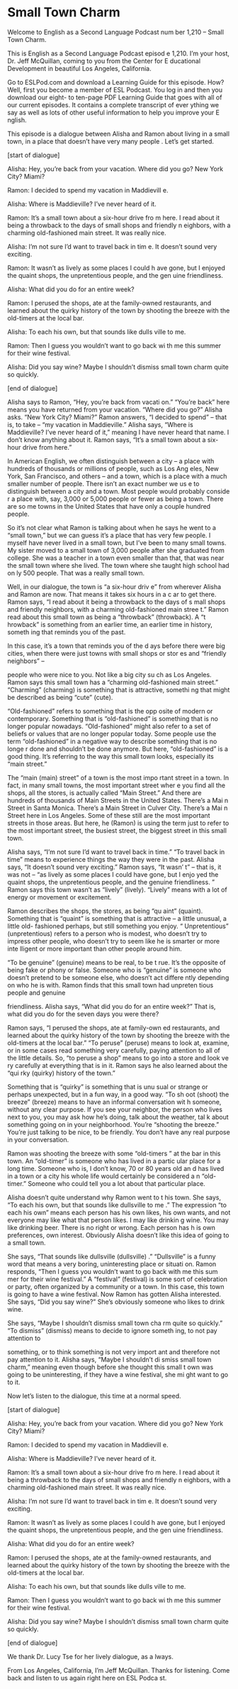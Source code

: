 # Small Town Charm

Welcome to English as a Second Language Podcast num ber 1,210 – Small Town Charm.

This is English as a Second Language Podcast episod e 1,210. I’m your host, Dr. Jeff McQuillan, coming to you from the Center for E ducational Development in beautiful Los Angeles, California.

Go to ESLPod.com and download a Learning Guide for this episode. How? Well, first you become a member of ESL Podcast. You log in and then you download our eight- to ten-page PDF Learning Guide that goes  with all of our current episodes. It contains a complete transcript of ever ything we say as well as lots of other useful information to help you improve your E nglish.

This episode is a dialogue between Alisha and Ramon  about living in a small town, in a place that doesn’t have very many people . Let’s get started.

[start of dialogue]

Alisha: Hey, you’re back from your vacation. Where did you go? New York City? Miami?

Ramon: I decided to spend my vacation in Maddievill e.

Alisha: Where is Maddieville? I’ve never heard of it.

Ramon: It’s a small town about a six-hour drive fro m here. I read about it being a throwback to the days of small shops and friendly n eighbors, with a charming old-fashioned main street. It was really nice.

Alisha: I’m not sure I’d want to travel back in tim e. It doesn’t sound very exciting.

Ramon: It wasn’t as lively as some places I could h ave gone, but I enjoyed the quaint shops, the unpretentious people, and the gen uine friendliness.

Alisha: What did you do for an entire week?

Ramon: I perused the shops, ate at the family-owned  restaurants, and learned about the quirky history of the town by shooting the breeze with the old-timers at the local bar.

Alisha: To each his own, but that sounds like dulls ville to me.

Ramon: Then I guess you wouldn’t want to go back wi th me this summer for their wine festival.

Alisha: Did you say wine? Maybe I shouldn’t dismiss  small town charm quite so quickly.

[end of dialogue]

Alisha says to Ramon, “Hey, you’re back from vacati on.” “You’re back” here means you have returned from your vacation. “Where did you go?” Alisha asks. “New York City? Miami?” Ramon answers, “I decided to spend” – that is, to take – “my vacation in Maddieville.” Alisha says, “Where  is Maddieville? I’ve never heard of it,” meaning I have never heard that name.  I don’t know anything about it. Ramon says, “It’s a small town about a six-hour  drive from here.”

In American English, we often distinguish between a  city – a place with hundreds of thousands or millions of people, such as Los Ang eles, New York, San Francisco, and others – and a town, which is a place with a much smaller number of people. There isn’t an exact number we us e to distinguish between a city and a town. Most people would probably conside r a place with, say, 3,000 or 5,000 people or fewer as being a town. There are so me towns in the United States that have only a couple hundred people.

So it’s not clear what Ramon is talking about when he says he went to a “small town,” but we can guess it’s a place that has very few people. I myself have never lived in a small town, but I’ve been to many small towns. My sister moved to a small town of 3,000 people after she graduated  from college. She was a teacher in a town even smaller than that, that was near the small town where she lived. The town where she taught high school had on ly 500 people. That was a really small town.

Well, in our dialogue, the town is “a six-hour driv e” from wherever Alisha and Ramon are now. That means it takes six hours in a c ar to get there. Ramon says, “I read about it being a throwback to the days of s mall shops and friendly neighbors, with a charming old-fashioned main stree t.” Ramon read about this small town as being a “throwback” (throwback). A “t hrowback” is something from an earlier time, an earlier time in history, someth ing that reminds you of the past.

In this case, it’s a town that reminds you of the d ays before there were big cities, when there were just towns with small shops or stor es and “friendly neighbors” –

people who were nice to you. Not like a big city su ch as Los Angeles. Ramon says this small town has a “charming old-fashioned main street.” “Charming” (charming) is something that is attractive, somethi ng that might be described as being “cute” (cute).

“Old-fashioned” refers to something that is the opp osite of modern or contemporary. Something that is “old-fashioned” is something that is no longer popular nowadays. “Old-fashioned” might also refer to a set of beliefs or values that are no longer popular today. Some people use the term “old-fashioned” in a negative way to describe something that is no longe r done and shouldn’t be done anymore. But here, “old-fashioned” is a good thing.  It’s referring to the way this small town looks, especially its “main street.”

The “main (main) street” of a town is the most impo rtant street in a town. In fact, in many small towns, the most important street wher e you find all the shops, all the stores, is actually called “Main Street.” And there are hundreds of thousands of Main Streets in the United States. There’s a Mai n Street in Santa Monica. There’s a Main Street in Culver City. There’s a Mai n Street here in Los Angeles. Some of these still are the most important streets in those areas. But here, he (Ramon) is using the term just to refer to the most  important street, the busiest street, the biggest street in this small town.

Alisha says, “I’m not sure I’d want to travel back in time.” “To travel back in time” means to experience things the way they were in the  past. Alisha says, “It doesn’t sound very exciting.” Ramon says, “It wasn’ t” – that is, it was not – “as lively as some places I could have gone, but I enjo yed the quaint shops, the unpretentious people, and the genuine friendliness. ” Ramon says this town wasn’t as “lively” (lively). “Lively” means with a lot of energy or movement or excitement.

Ramon describes the shops, the stores, as being “qu aint” (quaint). Something that is “quaint” is something that is attractive – a little unusual, a little old- fashioned perhaps, but still something you enjoy. “ Unpretentious” (unpretentious) refers to a person who is modest, who doesn’t try to impress other people, who doesn’t try to seem like he is smarter or more inte lligent or more important than other people around him.

“To be genuine” (genuine) means to be real, to be t rue. It’s the opposite of being fake or phony or false. Someone who is “genuine” is  someone who doesn’t pretend to be someone else, who doesn’t act differe ntly depending on who he is with. Ramon finds that this small town had unpreten tious people and genuine

friendliness. Alisha says, “What did you do for an entire week?” That is, what did you do for the seven days you were there?

Ramon says, “I perused the shops, ate at family-own ed restaurants, and learned about the quirky history of the town by shooting the breeze with the old-timers at the local bar.” “To peruse” (peruse) means to look at, examine, or in some cases read something very carefully, paying attention to all of the little details. So, “to peruse a shop” means to go into a store and look ve ry carefully at everything that is in it. Ramon says he also learned about the “qui rky (quirky) history of the town.”

Something that is “quirky” is something that is unu sual or strange or perhaps unexpected, but in a fun way, in a good way. “To sh oot (shoot) the breeze” (breeze) means to have an informal conversation wit h someone, without any clear purpose. If you see your neighbor, the person  who lives next to you, you may ask how he’s doing, talk about the weather, tal k about something going on in your neighborhood. You’re “shooting the breeze.”  You’re just talking to be nice, to be friendly. You don’t have any real purpose in your conversation.

Ramon was shooting the breeze with some “old-timers ” at the bar in this town. An “old-timer” is someone who has lived in a partic ular place for a long time. Someone who is, I don’t know, 70 or 80 years old an d has lived in a town or a city his whole life would certainly be considered a n “old-timer.” Someone who could tell you a lot about that particular place.

Alisha doesn’t quite understand why Ramon went to t his town. She says, “To each his own, but that sounds like dullsville to me .” The expression “to each his own” means each person has his own likes, his own wants, and not everyone may like what that person likes. I may like drinkin g wine. You may like drinking beer. There is no right or wrong. Each person has h is own preferences, own interest. Obviously Alisha doesn’t like this idea of going to a small town.

She says, “That sounds like dullsville (dullsville) .” “Dullsville” is a funny word that means a very boring, uninteresting place or situati on. Ramon responds, “Then I guess you wouldn’t want to go back with me this sum mer for their wine festival.” A “festival” (festival) is some sort of celebration  or party, often organized by a community or a town. In this case, this town is going to have a wine festival. Now Ramon has gotten Alisha interested. She says, “Did you say wine?” She’s obviously someone who likes to drink wine.

She says, “Maybe I shouldn’t dismiss small town cha rm quite so quickly.” “To dismiss” (dismiss) means to decide to ignore someth ing, to not pay attention to

something, or to think something is not very import ant and therefore not pay attention to it. Alisha says, “Maybe I shouldn’t di smiss small town charm,” meaning even though before she thought this small t own was going to be uninteresting, if they have a wine festival, she mi ght want to go to it.

Now let’s listen to the dialogue, this time at a normal speed.

[start of dialogue]

Alisha: Hey, you’re back from your vacation. Where did you go? New York City? Miami?

Ramon: I decided to spend my vacation in Maddievill e.

Alisha: Where is Maddieville? I’ve never heard of it.

Ramon: It’s a small town about a six-hour drive fro m here. I read about it being a throwback to the days of small shops and friendly n eighbors, with a charming old-fashioned main street. It was really nice.

Alisha: I’m not sure I’d want to travel back in tim e. It doesn’t sound very exciting.

Ramon: It wasn’t as lively as some places I could h ave gone, but I enjoyed the quaint shops, the unpretentious people, and the gen uine friendliness.

Alisha: What did you do for an entire week?

Ramon: I perused the shops, ate at the family-owned  restaurants, and learned about the quirky history of the town by shooting the breeze with the old-timers at the local bar.

Alisha: To each his own, but that sounds like dulls ville to me.

Ramon: Then I guess you wouldn’t want to go back wi th me this summer for their wine festival.

Alisha: Did you say wine? Maybe I shouldn’t dismiss  small town charm quite so quickly.

[end of dialogue]

We thank Dr. Lucy Tse for her lively dialogue, as a lways.

 From Los Angeles, California, I’m Jeff McQuillan. Thanks for listening. Come back and listen to us again right here on ESL Podca st.

